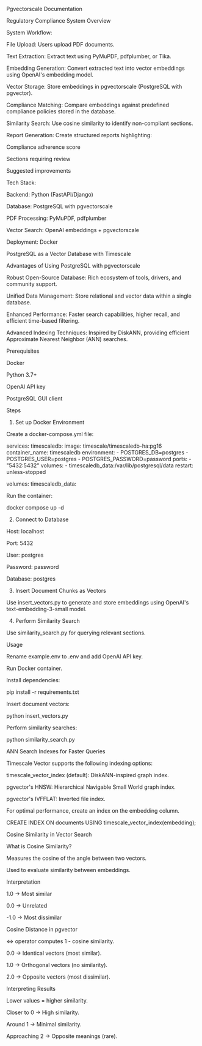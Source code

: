 Pgvectorscale Documentation

Regulatory Compliance System Overview

System Workflow:

File Upload: Users upload PDF documents.

Text Extraction: Extract text using PyMuPDF, pdfplumber, or Tika.

Embedding Generation: Convert extracted text into vector embeddings using OpenAI's embedding model.

Vector Storage: Store embeddings in pgvectorscale (PostgreSQL with pgvector).

Compliance Matching: Compare embeddings against predefined compliance policies stored in the database.

Similarity Search: Use cosine similarity to identify non-compliant sections.

Report Generation: Create structured reports highlighting:

Compliance adherence score

Sections requiring review

Suggested improvements

Tech Stack:

Backend: Python (FastAPI/Django)

Database: PostgreSQL with pgvectorscale

PDF Processing: PyMuPDF, pdfplumber

Vector Search: OpenAI embeddings + pgvectorscale

Deployment: Docker

PostgreSQL as a Vector Database with Timescale

Advantages of Using PostgreSQL with pgvectorscale

Robust Open-Source Database: Rich ecosystem of tools, drivers, and community support.

Unified Data Management: Store relational and vector data within a single database.

Enhanced Performance: Faster search capabilities, higher recall, and efficient time-based filtering.

Advanced Indexing Techniques: Inspired by DiskANN, providing efficient Approximate Nearest Neighbor (ANN) searches.

Prerequisites

Docker

Python 3.7+

OpenAI API key

PostgreSQL GUI client

Steps

1. Set up Docker Environment

Create a docker-compose.yml file:

services:
  timescaledb:
    image: timescale/timescaledb-ha:pg16
    container_name: timescaledb
    environment:
      - POSTGRES_DB=postgres
      - POSTGRES_USER=postgres
      - POSTGRES_PASSWORD=password
    ports:
      - "5432:5432"
    volumes:
      - timescaledb_data:/var/lib/postgresql/data
    restart: unless-stopped

volumes:
  timescaledb_data:

Run the container:

docker compose up -d

2. Connect to Database

Host: localhost

Port: 5432

User: postgres

Password: password

Database: postgres

3. Insert Document Chunks as Vectors

Use insert_vectors.py to generate and store embeddings using OpenAI's text-embedding-3-small model.

4. Perform Similarity Search

Use similarity_search.py for querying relevant sections.

Usage

Rename example.env to .env and add OpenAI API key.

Run Docker container.

Install dependencies:

pip install -r requirements.txt

Insert document vectors:

python insert_vectors.py

Perform similarity searches:

python similarity_search.py

ANN Search Indexes for Faster Queries

Timescale Vector supports the following indexing options:

timescale_vector_index (default): DiskANN-inspired graph index.

pgvector's HNSW: Hierarchical Navigable Small World graph index.

pgvector's IVFFLAT: Inverted file index.

For optimal performance, create an index on the embedding column.

CREATE INDEX ON documents USING timescale_vector_index(embedding);

Cosine Similarity in Vector Search

What is Cosine Similarity?

Measures the cosine of the angle between two vectors.

Used to evaluate similarity between embeddings.

Interpretation

1.0 → Most similar

0.0 → Unrelated

-1.0 → Most dissimilar

Cosine Distance in pgvector

<=> operator computes 1 - cosine similarity.

0.0 → Identical vectors (most similar).

1.0 → Orthogonal vectors (no similarity).

2.0 → Opposite vectors (most dissimilar).

Interpreting Results

Lower values = higher similarity.

Closer to 0 → High similarity.

Around 1 → Minimal similarity.

Approaching 2 → Opposite meanings (rare).


